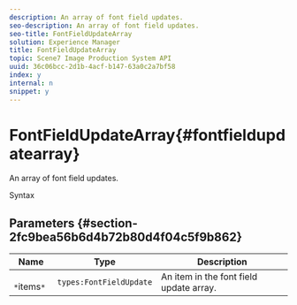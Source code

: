 ```yaml
---
description: An array of font field updates.
seo-description: An array of font field updates.
seo-title: FontFieldUpdateArray
solution: Experience Manager
title: FontFieldUpdateArray
topic: Scene7 Image Production System API
uuid: 36c06bcc-2d1b-4acf-b147-63a0c2a7bf58
index: y
internal: n
snippet: y
---
```


# FontFieldUpdateArray{#fontfieldupdatearray}

An array of font field updates.

 Syntax 

## Parameters {#section-2fc9bea56b6d4b72b80d4f04c5f9b862}

|  Name  | Type  | Description  |
|---|---|---|
|  ` *`items`*`  | `types:FontFieldUpdate`  | An item in the font field update array.  |


